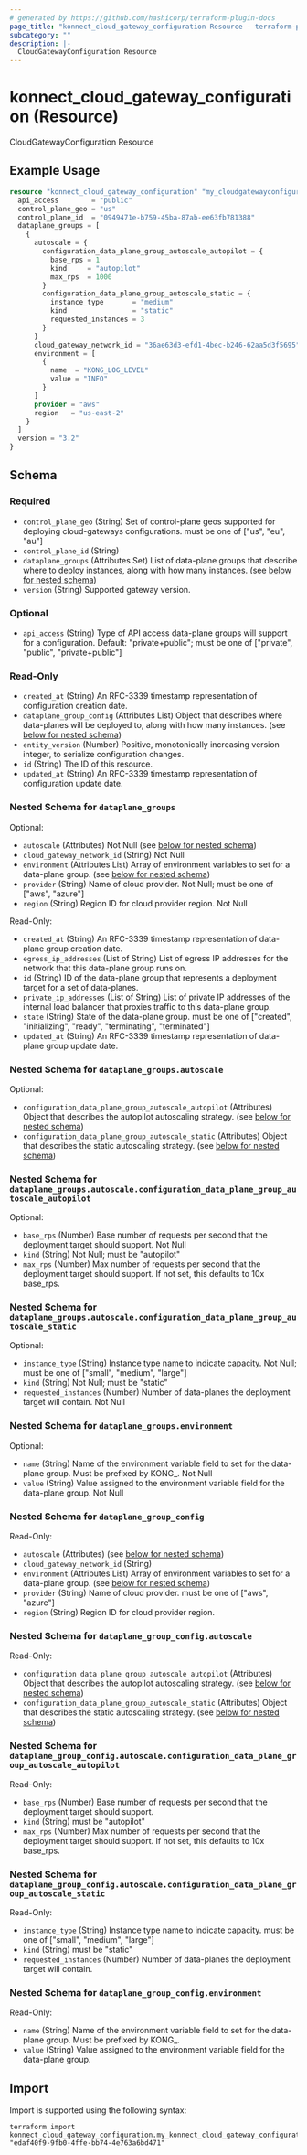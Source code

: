 ```yaml
---
# generated by https://github.com/hashicorp/terraform-plugin-docs
page_title: "konnect_cloud_gateway_configuration Resource - terraform-provider-konnect"
subcategory: ""
description: |-
  CloudGatewayConfiguration Resource
---
```


# konnect_cloud_gateway_configuration (Resource)

CloudGatewayConfiguration Resource

## Example Usage

```terraform
resource "konnect_cloud_gateway_configuration" "my_cloudgatewayconfiguration" {
  api_access        = "public"
  control_plane_geo = "us"
  control_plane_id  = "0949471e-b759-45ba-87ab-ee63fb781388"
  dataplane_groups = [
    {
      autoscale = {
        configuration_data_plane_group_autoscale_autopilot = {
          base_rps = 1
          kind     = "autopilot"
          max_rps  = 1000
        }
        configuration_data_plane_group_autoscale_static = {
          instance_type       = "medium"
          kind                = "static"
          requested_instances = 3
        }
      }
      cloud_gateway_network_id = "36ae63d3-efd1-4bec-b246-62aa5d3f5695"
      environment = [
        {
          name  = "KONG_LOG_LEVEL"
          value = "INFO"
        }
      ]
      provider = "aws"
      region   = "us-east-2"
    }
  ]
  version = "3.2"
}
```

<!-- schema generated by tfplugindocs -->
## Schema

### Required

- `control_plane_geo` (String) Set of control-plane geos supported for deploying cloud-gateways configurations. must be one of ["us", "eu", "au"]
- `control_plane_id` (String)
- `dataplane_groups` (Attributes Set) List of data-plane groups that describe where to deploy instances, along with how many instances. (see [below for nested schema](#nestedatt--dataplane_groups))
- `version` (String) Supported gateway version.

### Optional

- `api_access` (String) Type of API access data-plane groups will support for a configuration. Default: "private+public"; must be one of ["private", "public", "private+public"]

### Read-Only

- `created_at` (String) An RFC-3339 timestamp representation of configuration creation date.
- `dataplane_group_config` (Attributes List) Object that describes where data-planes will be deployed to, along with how many instances. (see [below for nested schema](#nestedatt--dataplane_group_config))
- `entity_version` (Number) Positive, monotonically increasing version integer, to serialize configuration changes.
- `id` (String) The ID of this resource.
- `updated_at` (String) An RFC-3339 timestamp representation of configuration update date.

<a id="nestedatt--dataplane_groups"></a>
### Nested Schema for `dataplane_groups`

Optional:

- `autoscale` (Attributes) Not Null (see [below for nested schema](#nestedatt--dataplane_groups--autoscale))
- `cloud_gateway_network_id` (String) Not Null
- `environment` (Attributes List) Array of environment variables to set for a data-plane group. (see [below for nested schema](#nestedatt--dataplane_groups--environment))
- `provider` (String) Name of cloud provider. Not Null; must be one of ["aws", "azure"]
- `region` (String) Region ID for cloud provider region. Not Null

Read-Only:

- `created_at` (String) An RFC-3339 timestamp representation of data-plane group creation date.
- `egress_ip_addresses` (List of String) List of egress IP addresses for the network that this data-plane group runs on.
- `id` (String) ID of the data-plane group that represents a deployment target for a set of data-planes.
- `private_ip_addresses` (List of String) List of private IP addresses of the internal load balancer that proxies traffic to this data-plane group.
- `state` (String) State of the data-plane group. must be one of ["created", "initializing", "ready", "terminating", "terminated"]
- `updated_at` (String) An RFC-3339 timestamp representation of data-plane group update date.

<a id="nestedatt--dataplane_groups--autoscale"></a>
### Nested Schema for `dataplane_groups.autoscale`

Optional:

- `configuration_data_plane_group_autoscale_autopilot` (Attributes) Object that describes the autopilot autoscaling strategy. (see [below for nested schema](#nestedatt--dataplane_groups--autoscale--configuration_data_plane_group_autoscale_autopilot))
- `configuration_data_plane_group_autoscale_static` (Attributes) Object that describes the static autoscaling strategy. (see [below for nested schema](#nestedatt--dataplane_groups--autoscale--configuration_data_plane_group_autoscale_static))

<a id="nestedatt--dataplane_groups--autoscale--configuration_data_plane_group_autoscale_autopilot"></a>
### Nested Schema for `dataplane_groups.autoscale.configuration_data_plane_group_autoscale_autopilot`

Optional:

- `base_rps` (Number) Base number of requests per second that the deployment target should support. Not Null
- `kind` (String) Not Null; must be "autopilot"
- `max_rps` (Number) Max number of requests per second that the deployment target should support. If not set, this defaults to 10x base_rps.


<a id="nestedatt--dataplane_groups--autoscale--configuration_data_plane_group_autoscale_static"></a>
### Nested Schema for `dataplane_groups.autoscale.configuration_data_plane_group_autoscale_static`

Optional:

- `instance_type` (String) Instance type name to indicate capacity. Not Null; must be one of ["small", "medium", "large"]
- `kind` (String) Not Null; must be "static"
- `requested_instances` (Number) Number of data-planes the deployment target will contain. Not Null



<a id="nestedatt--dataplane_groups--environment"></a>
### Nested Schema for `dataplane_groups.environment`

Optional:

- `name` (String) Name of the environment variable field to set for the data-plane group. Must be prefixed by KONG_. Not Null
- `value` (String) Value assigned to the environment variable field for the data-plane group. Not Null



<a id="nestedatt--dataplane_group_config"></a>
### Nested Schema for `dataplane_group_config`

Read-Only:

- `autoscale` (Attributes) (see [below for nested schema](#nestedatt--dataplane_group_config--autoscale))
- `cloud_gateway_network_id` (String)
- `environment` (Attributes List) Array of environment variables to set for a data-plane group. (see [below for nested schema](#nestedatt--dataplane_group_config--environment))
- `provider` (String) Name of cloud provider. must be one of ["aws", "azure"]
- `region` (String) Region ID for cloud provider region.

<a id="nestedatt--dataplane_group_config--autoscale"></a>
### Nested Schema for `dataplane_group_config.autoscale`

Read-Only:

- `configuration_data_plane_group_autoscale_autopilot` (Attributes) Object that describes the autopilot autoscaling strategy. (see [below for nested schema](#nestedatt--dataplane_group_config--autoscale--configuration_data_plane_group_autoscale_autopilot))
- `configuration_data_plane_group_autoscale_static` (Attributes) Object that describes the static autoscaling strategy. (see [below for nested schema](#nestedatt--dataplane_group_config--autoscale--configuration_data_plane_group_autoscale_static))

<a id="nestedatt--dataplane_group_config--autoscale--configuration_data_plane_group_autoscale_autopilot"></a>
### Nested Schema for `dataplane_group_config.autoscale.configuration_data_plane_group_autoscale_autopilot`

Read-Only:

- `base_rps` (Number) Base number of requests per second that the deployment target should support.
- `kind` (String) must be "autopilot"
- `max_rps` (Number) Max number of requests per second that the deployment target should support. If not set, this defaults to 10x base_rps.


<a id="nestedatt--dataplane_group_config--autoscale--configuration_data_plane_group_autoscale_static"></a>
### Nested Schema for `dataplane_group_config.autoscale.configuration_data_plane_group_autoscale_static`

Read-Only:

- `instance_type` (String) Instance type name to indicate capacity. must be one of ["small", "medium", "large"]
- `kind` (String) must be "static"
- `requested_instances` (Number) Number of data-planes the deployment target will contain.



<a id="nestedatt--dataplane_group_config--environment"></a>
### Nested Schema for `dataplane_group_config.environment`

Read-Only:

- `name` (String) Name of the environment variable field to set for the data-plane group. Must be prefixed by KONG_.
- `value` (String) Value assigned to the environment variable field for the data-plane group.

## Import

Import is supported using the following syntax:

```shell
terraform import konnect_cloud_gateway_configuration.my_konnect_cloud_gateway_configuration "edaf40f9-9fb0-4ffe-bb74-4e763a6bd471"
```
